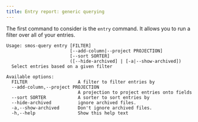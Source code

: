 ```yaml
---
title: Entry report: generic querying
---
```


The first command to consider is the `entry` command.
It allows you to run a filter over all of your entries.

``` plain
Usage: smos-query entry [FILTER]
                        [--add-column|--project PROJECTION]
                        [--sort SORTER]
                        ([--hide-archived] | [-a|--show-archived])
  Select entries based on a given filter

Available options:
  FILTER                   A filter to filter entries by
  --add-column,--project PROJECTION
                           A projection to project entries onto fields
  --sort SORTER            A sorter to sort entries by
  --hide-archived          ignore archived files.
  -a,--show-archived       Don't ignore archived files.
  -h,--help                Show this help text
```

